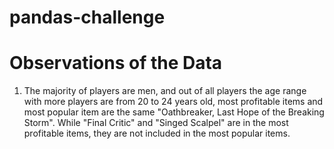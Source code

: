 # pandas-challenge
# Observations of the Data
1. The majority of players are men, and out of all players the age range with more players are from 20 to 24 years old, most profitable items and most popular item are the same "Oathbreaker, Last Hope of the Breaking Storm". While "Final Critic" and "Singed Scalpel" are in the most profitable items, they are not included in the most popular items.
